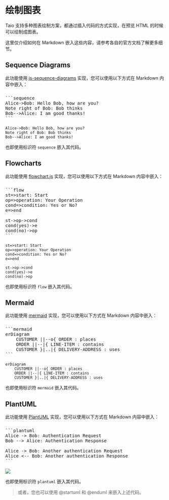 # 绘制图表

Taio 支持多种图表绘制方案，都通过插入代码的方式实现，在预览 HTML 的时候可以绘制成图表。

这里仅介绍如何在 Markdown 嵌入这些内容，请参考各自的官方文档了解更多细节。

## Sequence Diagrams

此功能使用 [js-sequence-diagrams](https://bramp.github.io/js-sequence-diagrams/) 实现，您可以使用以下方式在 Markdown 内容中嵌入：

<pre style="padding-top: 12px; padding-bottom: 2px">
```sequence
Alice->Bob: Hello Bob, how are you?
Note right of Bob: Bob thinks
Bob-->Alice: I am good thanks!
```
</pre>

```sequence
Alice->Bob: Hello Bob, how are you?
Note right of Bob: Bob thinks
Bob-->Alice: I am good thanks!
```

也即使用标识符 `sequence` 嵌入其代码。

## Flowcharts

此功能使用 [flowchart.js](http://flowchart.js.org/) 实现，您可以使用以下方式在 Markdown 内容中嵌入：

<pre style="padding-top: 12px; padding-bottom: 2px">
```flow
st=>start: Start
op=>operation: Your Operation
cond=>condition: Yes or No?
e=>end

st->op->cond
cond(yes)->e
cond(no)->op
```
</pre>

```flow
st=>start: Start
op=>operation: Your Operation
cond=>condition: Yes or No?
e=>end

st->op->cond
cond(yes)->e
cond(no)->op
```

也即使用标识符 `flow` 嵌入其代码。

## Mermaid

此功能使用 [mermaid](https://mermaid-js.github.io/mermaid/#/) 实现，您可以使用以下方式在 Markdown 内容中嵌入：

<pre style="padding-top: 12px; padding-bottom: 2px">
```mermaid
erDiagram
    CUSTOMER ||--o{ ORDER : places
    ORDER ||--|{ LINE-ITEM : contains
    CUSTOMER }|..|{ DELIVERY-ADDRESS : uses
```
</pre>

```mermaid
erDiagram
    CUSTOMER ||--o{ ORDER : places
    ORDER ||--|{ LINE-ITEM : contains
    CUSTOMER }|..|{ DELIVERY-ADDRESS : uses
```

也即使用标识符 `mermaid` 嵌入其代码。

## PlantUML

此功能使用 [PlantUML](https://plantuml.com) 实现，您可以使用以下方式在 Markdown 内容中嵌入：

<pre style="padding-top: 12px; padding-bottom: 2px">
```plantuml
Alice -> Bob: Authentication Request
Bob --> Alice: Authentication Response

Alice -> Bob: Another authentication Request
Alice <-- Bob: Another authentication Response
```
</pre>

<img src="http://www.plantuml.com/plantuml/svg/SoWkIImgAStDuNBCoKnELT2rKt3AJx9IS2mjoKZDAybCJYp9pCzJ24ejB4qjBk42oYde0jM05MDHLLoGdrUSoeLkM5u-K5sHGY9MGw6ARNHryQb66EwGcfS2T300">

也即使用标识符 `plantuml` 嵌入其代码。

> 或者，您也可以使用 @startuml 和 @enduml 来嵌入上述代码。
